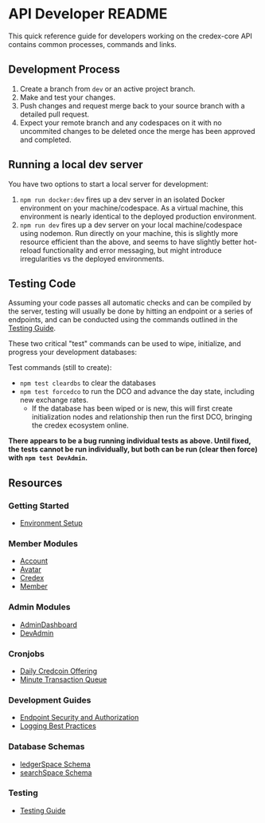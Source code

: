 # API Developer README
This quick reference guide for developers working on the credex-core API contains common processes, commands and links.

## Development Process
1. Create a branch from `dev` or an active project branch.
2. Make and test your changes.
3. Push changes and request merge back to your source branch with a detailed pull request.
4. Expect your remote branch and any codespaces on it with no uncommited changes to be deleted once the merge has been approved and completed.

## Running a local dev server
You have two options to start a local server for development:

1. `npm run docker:dev` fires up a dev server in an isolated Docker environment on your machine/codespace. As a virtual machine, this environment is nearly identical to the deployed production environment.
2. `npm run dev` fires up a dev server on your local machine/codespace using nodemon. Run directly on your machine, this is slightly more resource efficient than the above, and seems to have slightly better hot-reload functionality and error messaging, but might introduce irregularities vs the deployed environments.

## Testing Code
Assuming your code passes all automatic checks and can be compiled by the server, testing will usually be done by hitting an endpoint or a series of endpoints, and can be conducted using the commands outlined in the [Testing Guide](../tests/testing_guide.md).

These two critical "test" commands can be used to wipe, initialize, and progress your development databases:

Test commands (still to create):
- `npm test cleardbs` to clear the databases
- `npm test forcedco` to run the DCO and advance the day state, including new exchange rates.
  - If the database has been wiped or is new, this will first create initialization nodes and relationship then run the first DCO, bringing the credex ecosystem online.

**There appears to be a bug running individual tests as above. Until fixed, the tests cannot be run individually, but both can be run (clear then force) with `npm test DevAdmin`.**

## Resources

### Getting Started
- [Environment Setup](../environment_setup.md)

### Member Modules
- [Account](../developerClient/module/Account.md)
- [Avatar](../developerClient/module/Avatar.md)
- [Credex](../developerClient/module/Credex.md)
- [Member](../developerClient/module/Member.md)

### Admin Modules
- [AdminDashboard](../developerClient/module/AdminDashboard.md)
- [DevAdmin](../developerClient/module/DevAdmin.md)

### Cronjobs
- [Daily Credcoin Offering](../DCO.md)
- [Minute Transaction Queue](../MTQ.md)

### Development Guides
- [Endpoint Security and Authorization](../auth_security.md)
- [Logging Best Practices](../developerAPI/logging_best_practices.md)

### Database Schemas
- [ledgerSpace Schema](../developerAPI/ledgerSpace_schema.md)
- [searchSpace Schema](../developerAPI/searchSpace_schema.md)

### Testing
- [Testing Guide](../tests/testing_guide.md)
